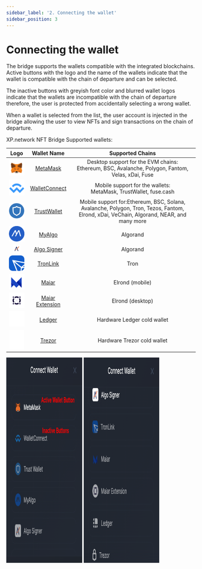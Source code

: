 ```yaml
---
sidebar_label: '2. Connecting the wallet'
sidebar_position: 3
---
```


# Connecting the wallet

The bridge supports the wallets compatible with the integrated blockchains. Active buttons with the logo and the name of the wallets indicate that the wallet is compatible with the chain of departure and can be selected.

The inactive buttons with greyish font color and blurred wallet logos indicate that the wallets are incompatible with the chain of departure therefore, the user is protected from accidentally selecting a wrong wallet.

When a wallet is selected from the list, the user account is injected in the bridge allowing the user to view NFTs and sign transactions on the chain of departure.

XP.network NFT Bridge Supported wallets:

|Logo|Wallet Name|Supported Chains|
|:-:|:-:|:-:|
|![MM](../../static/assets/wallet/MetaMask.svg)|<a href="https://metamask.io/">MetaMask</a>|Desktop support for the EVM chains:<br/>Ethereum, BSC, Avalanche, Polygon, Fantom, Velas, xDai, Fuse|
|![WC](../../static/assets/wallet/WalletConnect3.svg)|<a href="https://walletconnect.com/registry/wallets">WalletConnect</a>|Mobile support for the wallets:<br/>MetaMask, TrustWallet, fuse.cash|
|![TWT](../../static/assets/wallet/TWT.svg)|<a href="https://trustwallet.com/assets">TrustWallet</a>|Mobile support for:Ethereum, BSC, Solana, Avalanche, Polygon, Tron, Tezos, Fantom, Elrond, xDai, VeChain, Algorand, NEAR, and many more|
|![MyAlgo](../../static/assets/wallet/MyAlgoBlue.svg)|<a href="https://wallet.myalgo.com/home">MyAlgo</a>|Algorand|
|<img src="../../static/assets/wallet/AlgoSigner.png" height="20px"/>|<a href="https://www.purestake.com/technology/algosigner/">Algo Signer</a>|Algorand|
|![TronLink](../../static/assets/wallet/TronLink.svg)|<a href="https://www.tronlink.org/">TronLink</a>|Tron|
|![Maiar](../../static/assets/wallet/Maiar.svg)|<a href="https://maiar.com/">Maiar</a>|Elrond (mobile)|
|![Maiar](../../static/assets/chain/Elrond.svg)|<a href="https://chrome.google.com/webstore/detail/maiar-defi-wallet/dngmlblcodfobpdpecaadgfbcggfjfnm">Maiar Extension</a>|Elrond (desktop)|
|![Ledger](../../static/assets/wallet/Ledger.svg)|<a href="https://www.ledger.com/">Ledger</a>|Hardware Ledger cold wallet|
|![Trezor](../../static/assets/wallet/Trezor.svg)|<a href="https://trezor.io/">Trezor</a>|Hardware Trezor cold wallet|


<img src="./../../static/assets/2.png" alt="Wallets-1" height="545" width="40%" /> <img src="./../../static/assets/22.png" alt="Wallets-1" height="545" width="40%" />
